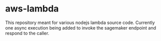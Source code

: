 # aws-lambda
This repository meant for various nodejs lambda source code. Currently one async execution being added to invoke the sagemaker endpoint and respond to the caller.
